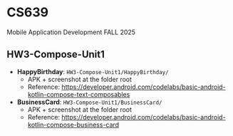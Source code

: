# CS639
Mobile Application Development FALL 2025

## HW3-Compose-Unit1
- **HappyBirthday**: `HW3-Compose-Unit1/HappyBirthday/`  
  - APK + screenshot at the folder root
  - Reference: https://developer.android.com/codelabs/basic-android-kotlin-compose-text-composables
- **BusinessCard**: `HW3-Compose-Unit1/BusinessCard/`  
  - APK + screenshot at the folder root
  - Reference: https://developer.android.com/codelabs/basic-android-kotlin-compose-business-card
